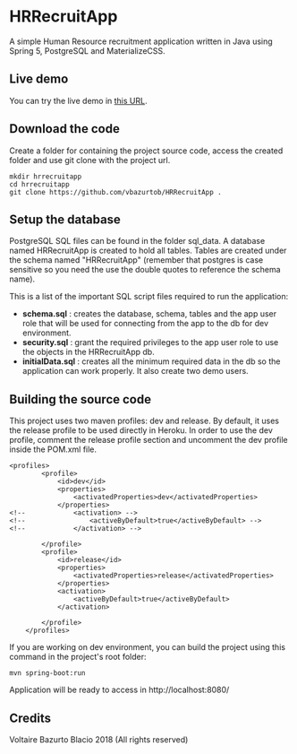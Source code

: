 # HRRecruitApp

A simple Human Resource recruitment application written in Java using Spring 5, PostgreSQL and MaterializeCSS.

## Live demo

You can try the live demo in [this URL](https://hrrecruitapp.herokuapp.com/).

## Download the code

Create a folder for containing the project source code, access the created folder and use git clone with the project url.

```
mkdir hrrecruitapp
cd hrrecruitapp
git clone https://github.com/vbazurtob/HRRecruitApp .
```

## Setup the database

PostgreSQL SQL files can be found in the folder sql_data. A database named HRRecruitApp is created to hold all tables. Tables are created under the schema named "HRRecruitApp"  (remember that
postgres is case sensitive so you need the use the double quotes to reference the schema name).

This is a list of the important SQL script files required to run the application:

* **schema.sql** : creates the database, schema, tables and the app user role that will be used for connecting from the app to the db for dev environment.
* **security.sql** : grant the required privileges to the app user role to use the objects in the HRRecruitApp db.
* **initialData.sql** : creates all the minimum required data in the db so the application can work properly. It also create two demo users.


## Building the source code

This project uses two maven profiles: dev and release. By default, it uses the release profile to be used directly in Heroku.
In order to use the dev profile, comment the release profile section and uncomment the dev profile inside the POM.xml file.

```
<profiles>
		<profile>
		    <id>dev</id>
		    <properties>
		        <activatedProperties>dev</activatedProperties>
		    </properties>
<!-- 		    <activation> -->
<!-- 		        <activeByDefault>true</activeByDefault> -->
<!-- 		    </activation> -->
		    
		</profile>
		<profile>
		    <id>release</id>
		    <properties>
		        <activatedProperties>release</activatedProperties>
		    </properties>
		   	<activation>
		        <activeByDefault>true</activeByDefault>
		    </activation>
		    
		</profile>
	</profiles>
```

If you are working on dev environment, you can build the project using this command in the project's root folder:

```
mvn spring-boot:run
```

Application will be  ready to access in http://localhost:8080/


## Credits

Voltaire Bazurto Blacio 2018 (All rights reserved)



